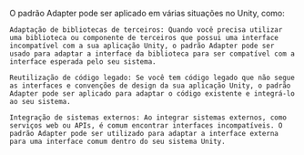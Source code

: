 O padrão Adapter pode ser aplicado em várias situações no Unity, como:

    Adaptação de bibliotecas de terceiros: Quando você precisa utilizar uma biblioteca ou componente de terceiros que possui uma interface incompatível com a sua aplicação Unity, o padrão Adapter pode ser usado para adaptar a interface da biblioteca para ser compatível com a interface esperada pelo seu sistema.

    Reutilização de código legado: Se você tem código legado que não segue as interfaces e convenções de design da sua aplicação Unity, o padrão Adapter pode ser aplicado para adaptar o código existente e integrá-lo ao seu sistema.

    Integração de sistemas externos: Ao integrar sistemas externos, como serviços web ou APIs, é comum encontrar interfaces incompatíveis. O padrão Adapter pode ser utilizado para adaptar a interface externa para uma interface comum dentro do seu sistema Unity.